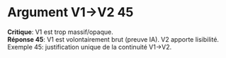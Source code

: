 # Argument V1→V2 45
**Critique**: V1 est trop massif/opaque.  
**Réponse 45**: V1 est volontairement brut (preuve IA). V2 apporte lisibilité.  
Exemple 45: justification unique de la continuité V1→V2.

